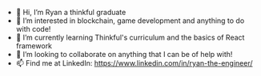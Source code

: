 - 👋 Hi, I’m Ryan a thinkful graduate
- 👀 I’m interested in blockchain, game development and anything to do with code!
- 🌱 I’m currently learning Thinkful's curriculum and the basics of React framework
- 💞️ I’m looking to collaborate on anything that I can be of help with!
- 📫 Find me at LinkedIn: https://www.linkedin.com/in/ryan-the-engineer/

<!---
 is a ✨ special ✨ repository because its `README.md` (this file) appears on your GitHub profile.
You can click the Preview link to take a look at your changes.
--->

